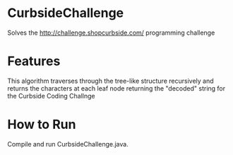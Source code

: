 # CurbsideChallenge

Solves the http://challenge.shopcurbside.com/ programming challenge

# Features
This algorithm traverses through the tree-like structure recursively and returns the characters at each leaf node returning the "decoded" string for the Curbside Coding Challnge

# How to Run
Compile and run CurbsideChallenge.java.
